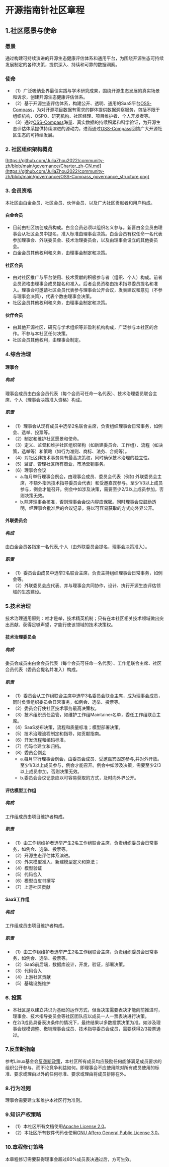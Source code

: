 # 开源指南针社区章程

## 1.社区愿景与使命

### 愿景
通过构建可持续演进的开源生态健康评估体系和通用平台，为围绕开源生态可持续发展制定的各种决策，提供深入、持续和可靠的数据洞察。

### 使命
- （1）广泛吸纳业界最佳实践与学术研究成果，围绕开源生态发展的真实场景和诉求，创建开源生态健康评估体系。
- （2）基于开源生态评估体系，构建公开、透明、通用的SaaS平台[OSS-Compass](https://oss-compass.org/)，为对开源项目数据有需求的群体提供数据洞察服务，包括不限于组织机构、OSPO、研究机构、社区经理、项目维护者、个人开发者等。
- （3）通过[OSS-Compass](https://oss-compass.org/)海量、真实数据的持续积累和科学验证，为开源生态评估体系提供持续演进的源动力，进而通过[OSS-Compass](https://oss-compass.org/)回馈广大开源社区生态的可持续发展。

### 2. 社区组织架构概览

[https://github.com/JuliaZhou2022/community-zh/blob/main/governance/Charter_zh-CN.md](https://github.com/JuliaZhou2022/community-zh/blob/main/governance/OSS-Compass_governance_structure.png)

### 3. 会员资格
本社区由白金会员、社区会员、伙伴会员、以及广大社区贡献者和用户构成。 

#### 白金会员
- 目前由社区初创成员构成。白金会员必须以组织名义参与。新晋白金会员由理事会从社区会员中提名，准入标准由理事会决策。白金会员有权任命一名代表参加理事会、外联委员会、技术治理委员会，以及由理事会设立的其他委员会。 
- 白金会员其他权利和义务，由理事会制定和决策。
#### 社区会员
- 由对社区推广与平台使用、技术贡献的积极参与者（组织、个人）构成。前者会员资格由理事会成员提名和准入。后者会员资格由技术指导委员提名和准入。理事会可邀请社区会员代表参与理事会公开会议，发表建议和意见（不参与理事会决策），代表个数由理事会决策。  
- 社区会员其他权利和义务，由理事会制定和决策。
#### 伙伴会员
- 由其他开源社区、研究与学术组织等非盈利机构构成，广泛参与本社区的合作。不参与本社区任何决策。
- 社区会员其他权利，由理事会制定。

### 4.综合治理

#### 理事会
##### 构成
理事会成员由白金会员代表（每个会员可任命一名代表）、技术治理委员联合主席、个人（理事会决策准入资格）构成。
##### 职责
- （1）理事会从现有成员中选举2名联合主席，负责组织理事会日常事务，如例会、选举、投票等。
- （2）制定和维护社区愿景和使命。
- （3）定义、监督和维护社区组织架构（如新建委员会、工作组）、流程（如决策，选举等）和策略（如行为准则、商标、法务、合规等）。
- （4）对社区非技术事务具有最高决策权，同时确保技术治理的独立性。 
- （5）监督、管理社区所有商业，市场营销事务。 
- （6）理事会会议
  - a.每月举行理事会例会，由理事会成员、委员会代表（例如 外联委员会主席，不额外指派技术指导委员会代表）和受邀嘉宾参与。至少1/3以上成员参与，例会才能召开。例会中如涉及决策，需要至少2/3以上成员参加，否则决策无效。
  - b.除非理事会核准，否则理事会会议内容应保密。同时理事会应鼓励透明，经理事会批准后的会议记录，将以可容易获取的方式向外界公开。
 
#### 外联委员会
##### 构成
由白金会员各指定一名代表,个人（由外联委员会提名，理事会决策准入）。
##### 职责
- （1）委员会由成员中选举2名联合主席，负责主持组织理事会日常事务，如例会等。
- （2）外联委员会应代表、并与理事会共同协作，设计、执行开源生态评估领域的生态建设。
 
### 5.技术治理
技术治理通用原则：唯才是举，技术精英机制；只有在本社区相关技术领域做出突出贡献、获得足够声望，才能行使该领域的技术决策权。

#### 技术治理委员会
##### 构成
委员会成员由白金会员代表（每个会员可任命一名代表）、工作组联合主席、社区会员代表（委员会提名并准入）构成。
##### 职责
- （1）委员会从工作组联合主席中选举3名委员会联合主席，成为理事会成员，同时负责组织委员会日常事务，如例会、选举、投票等。
- （2）委员会行使社区技术事务最高决策权。
- （3）技术组织责任监管，如维护工作组Maintainer名单，委任工作组联合主席。
- （4）SaaS发布决策，流程和质量标准；模型部署决策。
- （5）技术治理流程制定和指导，如贡献指南。
- （6）开发流程和编码标准。
- （7）代码仓建立和归档。
- （8）委员会例会
  - a.每月举行理事会例会，由委员会成员、受邀嘉宾固定参与,并对外开放。至少1/3以上成员参与，例会才能召开。例会中如涉及决策，需要至少2/3以上成员参加，否则决策无效。
  - b.委员会会议记录应以可容易获取的方式，及时向外界公开。

#### 评估模型工作组
##### 构成
工作组成员由项目维护者构成。
##### 职责
- （1）由工作组维护者选举产生2名工作组联合主席，负责组织委员会日常事务，如例会、选举、投票等。
- （2）开源生态评估体系演进。
- （3）外来模型准入、新建模型定义和算法；
- （4）模型验证
- （5）代码合入
- （6）模型白皮书撰写
- （7）上游社区贡献

#### SaaS工作组
##### 构成
工作组成员由项目维护者构成。
##### 职责
- （1）由工作组维护者选举产生2名工作组联合主席，负责组织委员会日常事务，如例会、选举、投票等。
- （2）SaaS前后端，数据库设计，开发，验证，部署决策。
- （3）代码合入
- （4）上游社区贡献
- （5）基础设施维护

### 6. 投票
- 本社区是以建立共识为基础的运作方式，但当决策需要表决才能向前推进时，理事会、技术指导委员会等社区团队应以成员一人一票表决进行决策。
- 在2/3成员具备表决条件的情况下，最终结果以多数投票决策为准。如涉及理事会规模调整、撤销理事会成员、技术指导委员会成员，需要获得2/3投票通过。 

### 7.反垄断指南
参考Linux基金会[反垄断政策](http://www.linuxfoundation.org/antitrust-policy)，本社区所有成员均应鼓励任何能够满足成员要求的组织公开参与，而不论竞争利益如何。即理事会不应使用除对所有成员使用的标准、要求或理由以外的任何标准、要求或理由将成员排除在外。

### 8.行为准则
理事会需要建立和维护本社区行为准则。

### 9.知识产权策略
- （1）本社区所有文档使用[Apache License 2.0](https://www.apache.org/licenses/LICENSE-2.0)。
- （2）本社区所有软件代码仓使用[GNU Affero General Public License 3.0](https://www.gnu.org/licenses/agpl-3.0.en.html)。

### 10.章程修订策略
本章程修订需要获得理事会超过80%成员表决通过后，方可生效。 
